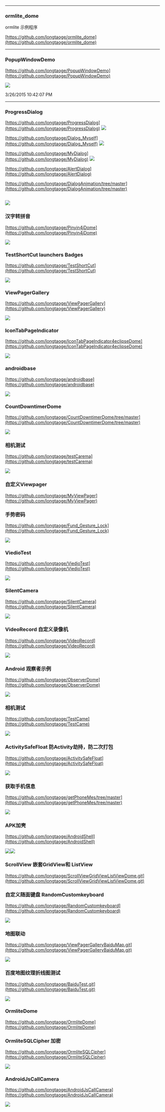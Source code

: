 



----------

### ormlite_dome ###
ormlite 示例程序

[https://github.com/longtaoge/ormlite_dome](https://github.com/longtaoge/ormlite_dome)


----------
### PopupWindowDemo ###
[https://github.com/longtaoge/PopupWindowDemo](https://github.com/longtaoge/PopupWindowDemo)

![](https://github.com/longtaoge/PopupWindowDemo/raw/master/app/device-2015-03-26-223124.png)

3/26/2015 10:42:07 PM 

----------
### ProgressDialog ###

[https://github.com/longtaoge/ProgressDialog](https://github.com/longtaoge/ProgressDialog)
![](https://github.com/longtaoge/ProgressDialog/raw/master/ProgressDialog.gif)

[https://github.com/longtaoge/Dialog_Myself](https://github.com/longtaoge/Dialog_Myself)
![](https://github.com/longtaoge/Dialog_Myself/raw/master/dialog.gif)

[https://github.com/longtaoge/MyDialog](https://github.com/longtaoge/MyDialog)
![](https://github.com/longtaoge/MyDialog/raw/master/device-2014-10-22-230133.png)


[https://github.com/longtaoge/AlertDialog](https://github.com/longtaoge/AlertDialog)

[https://github.com/longtaoge/DialogAnimation/tree/master](https://github.com/longtaoge/DialogAnimation/tree/master)

![](https://github.com/longtaoge/DialogAnimation/raw/master/DialogAnimation.gif)
--------
### 汉字转拼音 ###
[https://github.com/longtaoge/Pinyin4jDome](https://github.com/longtaoge/Pinyin4jDome)

![](https://github.com/longtaoge/Pinyin4jDome/raw/master/device-2015-07-16-001150.png)

### TestShortCut  launchers Badges ###


[https://github.com/longtaoge/TestShortCut](https://github.com/longtaoge/TestShortCut)


![](https://github.com/longtaoge/TestShortCut/raw/master/icon.gif)

### ViewPagerGallery ###
[https://github.com/longtaoge/ViewPagerGallery](https://github.com/longtaoge/ViewPagerGallery)


![](https://github.com/longtaoge/ViewPagerGallery/raw/master/ViewPagerGallery4eclipse/ViewPagerGallery/ViewPagerGallery.gif)


### IconTabPageIndicator ###
[https://github.com/longtaoge/IconTabPageIndicator4eclipseDome](https://github.com/longtaoge/IconTabPageIndicator4eclipseDome)

![](https://github.com/longtaoge/IconTabPageIndicator4eclipseDome/raw/master/IconTabPageIndicator.gif)

### androidbase ###
[https://github.com/longtaoge/androidbase](https://github.com/longtaoge/androidbase)

![](https://github.com/longtaoge/androidbase/raw/master/app/device-2015-07-31-001127.png)

### CountDowntimerDome ###

[https://github.com/longtaoge/CountDowntimerDome/tree/master](https://github.com/longtaoge/CountDowntimerDome/tree/master)

![](https://github.com/longtaoge/CountDowntimerDome/raw/master/app/CountDownTimerDome.gif)

### 相机测试 ###
[https://github.com/longtaoge/testCarema](https://github.com/longtaoge/testCarema)

![](https://github.com/longtaoge/testCarema/blob/master/device-2015-08-13-213908.png)

### 自定义Viewpager ###
[https://github.com/longtaoge/MyViewPager](https://github.com/longtaoge/MyViewPager)

### 手势密码 ###

[https://github.com/longtaoge/Fund_Gesture_Lock](https://github.com/longtaoge/Fund_Gesture_Lock)

![](https://github.com/longtaoge/Fund_Gesture_Lock/raw/master/password.gif)

### ViedioTest ###
[https://github.com/longtaoge/ViedioTest](https://github.com/longtaoge/ViedioTest)

![](https://github.com/longtaoge/ViedioTest/raw/master/poto.gif)

### SilentCamera ###
[https://github.com/longtaoge/SilentCamera](https://github.com/longtaoge/SilentCamera)

![](https://github.com/longtaoge/SilentCamera/raw/master/came.gif)


### VideoRecord 自定义录像机  ###
[https://github.com/longtaoge/VideoRecord](https://github.com/longtaoge/VideoRecord)

![](https://github.com/longtaoge/VideoRecord/raw/master/vediorecord.gif)


### Android 观察者示例 ###
[https://github.com/longtaoge/ObserverDome](https://github.com/longtaoge/ObserverDome)

![](https://github.com/longtaoge/ObserverDome/raw/master/ObserverDome.gif)

### 相机测试 ###
[https://github.com/longtaoge/TestCame](https://github.com/longtaoge/TestCame)

![](https://github.com/longtaoge/TestCame/raw/master/device-2015-10-14-003359.png)

### ActivitySafeFloat 防Activity劫持，防二次打包 ###

[https://github.com/longtaoge/ActivitySafeFloat](https://github.com/longtaoge/ActivitySafeFloat)

![](https://github.com/longtaoge/ActivitySafeFloat/raw/master/684E.tmp.png)



### 获取手机信息 ###
[https://github.com/longtaoge/getPhoneMes/tree/master](https://github.com/longtaoge/getPhoneMes/tree/master)


![](https://github.com/longtaoge/getPhoneMes/raw/master/GetPhoneMessage/%E6%95%88%E6%9E%9C%E5%9B%BE.gif)

### APK加壳 ###

[https://github.com/longtaoge/AndroidShell](https://github.com/longtaoge/AndroidShell)


![](https://github.com/longtaoge/AndroidShell/raw/master/apk.gif)![](https://github.com/longtaoge/AndroidShell/raw/master/unshell.gif)


### ScrollView  嵌套GridView和 ListView  ###
[https://github.com/longtaoge/ScrollViewGridViewListViewDome.git](https://github.com/longtaoge/ScrollViewGridViewListViewDome.git)

### 自定义随面键盘 RandomCustomkeyboard ###

[https://github.com/longtaoge/RandomCustomkeyboard](https://github.com/longtaoge/RandomCustomkeyboard)

![](https://github.com/longtaoge/RandomCustomkeyboard/raw/master/keydemo.gif)


### 地图联动 ###

[https://github.com/longtaoge/ViewPagerGalleryBaiduMap.git](https://github.com/longtaoge/ViewPagerGalleryBaiduMap.git)

![](http://i.imgur.com/AJg8uDm.gif)


### 百度地图纹理折线图测试 ###
[https://github.com/longtaoge/BaiduTest.git](https://github.com/longtaoge/BaiduTest.git)

![](https://camo.githubusercontent.com/86e45587dcae388ef1467ee61105095079258404/687474703a2f2f692e696d6775722e636f6d2f5849766a5065792e706e67)


### OrmliteDome ###


[https://github.com/longtaoge/OrmliteDome](https://github.com/longtaoge/OrmliteDome)

### OrmliteSQLCipher 加密 ###

[https://github.com/longtaoge/OrmliteSQLCipher](https://github.com/longtaoge/OrmliteSQLCipher)


![](https://github.com/longtaoge/OrmliteDome/blob/master/res/drawable/ormlitedome.png)

### AndroidJsCallCamera ###

[https://github.com/longtaoge/AndroidJsCallCamera](https://github.com/longtaoge/AndroidJsCallCamera)

![](https://github.com/longtaoge/AndroidJsCallCamera/blob/master/res/drawable/callcamera.png)

